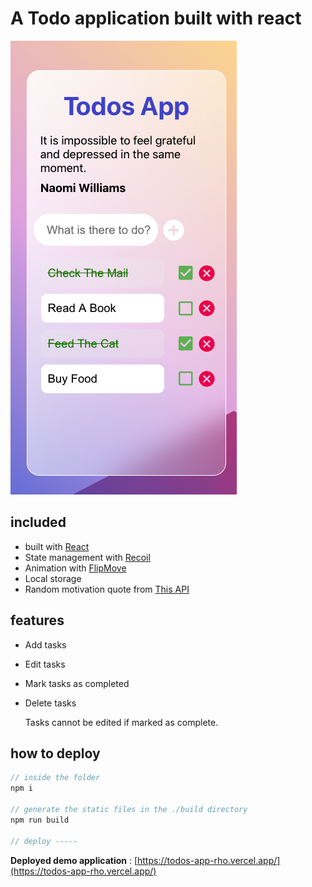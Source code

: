# A Todo application built with react
![iPhone X Screenshot](https://raw.githubusercontent.com/gmagnenat/todos-app/main/sshot.png)
## included
- built with [React](https://reactjs.org/)
- State management with [Recoil](https://recoiljs.org/)
- Animation with [FlipMove](https://github.com/joshwcomeau/react-flip-move)
- Local storage
- Random motivation quote from [This API](https://type.fit/api/quotes) 
  
## features
- Add tasks
- Edit tasks
- Mark tasks as completed
- Delete tasks
  
  Tasks cannot be edited if marked as complete.

## how to deploy
```javascript
// inside the folder
npm i

// generate the static files in the ./build directory
npm run build

// deploy -----
```
__Deployed demo application__ : [https://todos-app-rho.vercel.app/](https://todos-app-rho.vercel.app/)